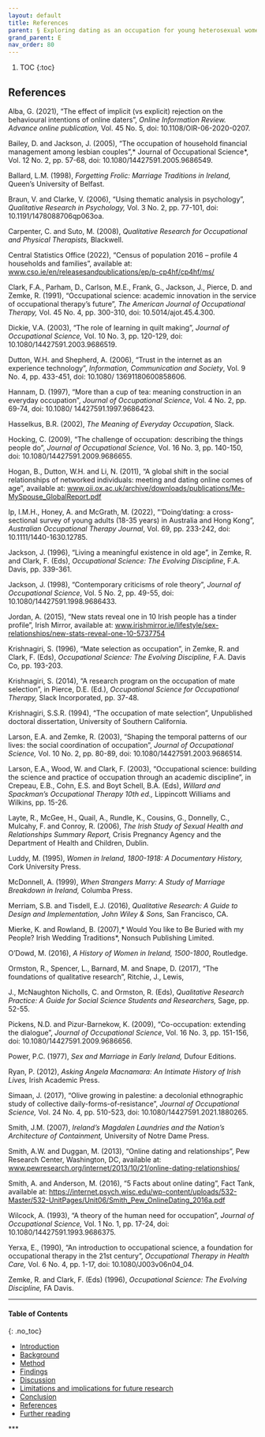 ```yaml
---
layout: default
title: References   
parent: § Exploring dating as an occupation for young heterosexual women in Ireland 
grand_parent: E
nav_order: 80 
---
```

<style>
.dont-break-out {
  /* These are technically the same, but use both */
  overflow-wrap: break-word;
  word-wrap: break-word;

     -ms-word-break: break-all;
  /* This is the dangerous one in WebKit, as it breaks things wherever */
  word-break: break-all;
  /* Instead use this non-standard one: */
  word-break: break-word;
}

.youtube-container {
    position: relative;
    width: 100%;
    height: 0;
    padding-bottom: 56.25%;
}
.youtube-video {
    position: absolute;
    top: 0;
    left: 0;
    width: 100%;
    height: 100%;
}

</style>

<div class="dont-break-out" markdown="1">

1. TOC
{:toc}

## References
Alba, G. (2021), “The effect of implicit (vs explicit) rejection on the behavioural intentions of online daters”, *Online Information Review. Advance online publication,* Vol. 45 No. 5, doi: 10.1108/OIR-06-2020-0207. 

Bailey, D. and Jackson, J. (2005), “The occupation of household financial management among lesbian couples”,* Journal of Occupational Science*, Vol. 12 No. 2, pp. 57-68, doi: 10.1080/14427591.2005.9686549. 

Ballard, L.M. (1998), *Forgetting Frolic: Marriage Traditions in Ireland,* Queen’s University of Belfast.

Braun, V. and Clarke, V. (2006), “Using thematic analysis in psychology”, *Qualitative Research in Psychology,* Vol. 3 No. 2, pp. 77-101, doi: 10.1191/1478088706qp063oa. 

Carpenter, C. and Suto, M. (2008), *Qualitative Research for Occupational and Physical Therapists,* Blackwell. 

Central Statistics Office (2022), “Census of population 2016 – profile 4 households and families”, available at: www.cso.ie/en/releasesandpublications/ep/p-cp4hf/cp4hf/ms/

Clark, F.A., Parham, D., Carlson, M.E., Frank, G., Jackson, J., Pierce, D. and Zemke, R. (1991), “Occupational science: academic innovation in the service of occupational therapy’s future”, *The American Journal of Occupational Therapy,* Vol. 45 No. 4, pp. 300-310, doi: 10.5014/ajot.45.4.300. 

Dickie, V.A. (2003), “The role of learning in quilt making”, *Journal of Occupational Science,* Vol. 10 No. 3, pp. 120-129, doi: 10.1080/14427591.2003.9686519. 

Dutton, W.H. and Shepherd, A. (2006), “Trust in the internet as an experience technology”, *Information, Communication and Society*, Vol. 9 No. 4, pp. 433-451, doi: 10.1080/ 13691180600858606. 

Hannam, D. (1997), “More than a cup of tea: meaning construction in an everyday occupation”, *Journal of Occupational Science*, Vol. 4 No. 2, pp. 69-74, doi: 10.1080/ 14427591.1997.9686423.

Hasselkus, B.R. (2002), *The Meaning of Everyday Occupation*, Slack. 

Hocking, C. (2009), “The challenge of occupation: describing the things people do”, *Journal of Occupational Science,* Vol. 16 No. 3, pp. 140-150, doi: 10.1080/14427591.2009.9686655.

Hogan, B., Dutton, W.H. and Li, N. (2011), “A global shift in the social relationships of networked individuals: meeting and dating online comes of age”, available at: www.oii.ox.ac.uk/archive/downloads/publications/Me-MySpouse_GlobalReport.pdf 

Ip, I.M.H., Honey, A. and McGrath, M. (2022), “‘Doing’dating: a cross-sectional survey of young adults (18-35 years) in Australia and Hong Kong”, *Australian Occupational Therapy Journal*, Vol. 69, pp. 233-242, doi: 10.1111/1440-1630.12785. 

Jackson, J. (1996), “Living a meaningful existence in old age”, in Zemke, R. and Clark, F. (Eds), *Occupational Science: The Evolving Discipline*, F.A. Davis, pp. 339-361. 

Jackson, J. (1998), “Contemporary criticisms of role theory”, *Journal of Occupational Science*, Vol. 5 No. 2, pp. 49-55, doi: 10.1080/14427591.1998.9686433.

Jordan, A. (2015), “New stats reveal one in 10 Irish people has a tinder profile”, Irish Mirror, available at: www.irishmirror.ie/lifestyle/sex-relationships/new-stats-reveal-one-10-5737754 

Krishnagiri, S. (1996), “Mate selection as occupation”, in Zemke, R. and Clark, F. (Eds), *Occupational Science: The Evolving Discipline,* F.A. Davis Co, pp. 193-203. 

Krishnagiri, S. (2014), “A research program on the occupation of mate selection”, in Pierce, D.E. (Ed.), *Occupational Science for Occupational Therapy,* Slack Incorporated, pp. 37-48.

Krishnagiri, S.S.R. (1994), “The occupation of mate selection”, Unpublished doctoral dissertation, University of Southern California. 

Larson, E.A. and Zemke, R. (2003), “Shaping the temporal patterns of our lives: the social coordination of occupation”, *Journal of Occupational Science,* Vol. 10 No. 2, pp. 80-89, doi: 10.1080/14427591.2003.9686514. 

Larson, E.A., Wood, W. and Clark, F. (2003), “Occupational science: building the science and practice of occupation through an academic discipline”, in Crepeau, E.B., Cohn, E.S. and Boyt Schell, B.A. (Eds), *Willard and Spackman’s Occupational Therapy 10th ed.,* Lippincott Williams and Wilkins, pp. 15-26.

Layte, R., McGee, H., Quail, A., Rundle, K., Cousins, G., Donnelly, C., Mulcahy, F. and Conroy, R. (2006), *The Irish Study of Sexual Health and Relationships Summary Report,* Crisis Pregnancy Agency and the Department of Health and Children, Dublin. 

Luddy, M. (1995), *Women in Ireland, 1800-1918: A Documentary History,* Cork University Press. 

McDonnell, A. (1999), *When Strangers Marry: A Study of Marriage Breakdown in Ireland,* Columba Press.

Merriam, S.B. and Tisdell, E.J. (2016), *Qualitative Research: A Guide to Design and Implementation, John Wiley & Sons,* San Francisco, CA. 

Mierke, K. and Rowland, B. (2007),* Would You like to Be Buried with my People? Irish Wedding Traditions*, Nonsuch Publishing Limited. 

O’Dowd, M. (2016), *A History of Women in Ireland, 1500-1800*, Routledge.

Ormston, R., Spencer, L., Barnard, M. and Snape, D. (2017), “The foundations of qualitative research”, Ritchie, J., Lewis, 

J., McNaughton Nicholls, C. and Ormston, R. (Eds), *Qualitative Research Practice: A Guide for Social Science Students and Researchers,* Sage, pp. 52-55. 

Pickens, N.D. and Pizur-Barnekow, K. (2009), “Co-occupation: extending the dialogue”, *Journal of Occupational Science*, Vol. 16 No. 3, pp. 151-156, doi: 10.1080/14427591.2009.9686656. 

Power, P.C. (1977), *Sex and Marriage in Early Ireland,* Dufour Editions.

Ryan, P. (2012), *Asking Angela Macnamara: An Intimate History of Irish Lives,* Irish Academic Press. 

Simaan, J. (2017), “Olive growing in palestine: a decolonial ethnographic study of collective daily-forms-of-resistance”, *Journal of Occupational Science,* Vol. 24 No. 4, pp. 510-523, doi: 10.1080/14427591.2021.1880265. 

Smith, J.M. (2007), *Ireland’s Magdalen Laundries and the Nation’s Architecture of Containment,* University of Notre Dame Press.

Smith, A.W. and Duggan, M. (2013), “Online dating and relationships”, Pew Research Center, Washington, DC, available at: www.pewresearch.org/internet/2013/10/21/online-dating-relationships/ 

Smith, A. and Anderson, M. (2016), “5 Facts about online dating”, Fact Tank, available at: https://internet.psych.wisc.edu/wp-content/uploads/532-Master/532-UnitPages/Unit06/Smith_Pew_OnlineDating_2016a.pdf 

Wilcock, A. (1993), “A theory of the human need for occupation”, *Journal of Occupational Science,* Vol. 1 No. 1, pp. 17-24, doi: 10.1080/14427591.1993.9686375.

Yerxa, E., (1990), “An introduction to occupational science, a foundation for occupational therapy in the 21st century”, *Occupational Therapy in Health Care,* Vol. 6 No. 4, pp. 1-17, doi: 10.1080/J003v06n04_04. 

Zemke, R. and Clark, F. (Eds) (1996), *Occupational Science: The Evolving Discipline,* FA Davis.

***

#### Table of Contents
{: .no_toc}

<ul><li> <a href="/docs/E/Exploring-dating-as-an-occupation-for-young-heterosexual-women-in-Ireland-1/">
Introduction</a></li><li> <a href="/docs/E/Exploring-dating-as-an-occupation-for-young-heterosexual-women-in-Ireland-2/">
Background</a></li><li> <a href="/docs/E/Exploring-dating-as-an-occupation-for-young-heterosexual-women-in-Ireland-3/">
Method</a></li><li> <a href="/docs/E/Exploring-dating-as-an-occupation-for-young-heterosexual-women-in-Ireland-4/">
Findings</a></li><li> <a href="/docs/E/Exploring-dating-as-an-occupation-for-young-heterosexual-women-in-Ireland-5/">
Discussion</a></li><li> <a href="/docs/E/Exploring-dating-as-an-occupation-for-young-heterosexual-women-in-Ireland-6/">
Limitations and implications for future research</a></li><li> <a href="/docs/E/Exploring-dating-as-an-occupation-for-young-heterosexual-women-in-Ireland-7/">
Conclusion</a></li><li> <a href="/docs/E/Exploring-dating-as-an-occupation-for-young-heterosexual-women-in-Ireland-8/">
References</a></li><li> <a href="/docs/E/Exploring-dating-as-an-occupation-for-young-heterosexual-women-in-Ireland-9/">
Further reading</a></li></ul>
***

</div>
